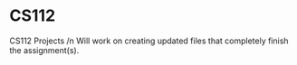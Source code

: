 # CS112
CS112 Projects
/n Will work on creating updated files that completely finish the assignment(s).

